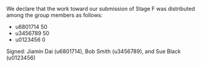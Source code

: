 We declare that the work toward our submission of Stage F was distributed among the group members as follows:

* u6801714 50
* u3456789 50
* u0123456 0

Signed: Jiamin Dai (u6801714), Bob Smith (u3456789), and Sue Black (u0123456)

